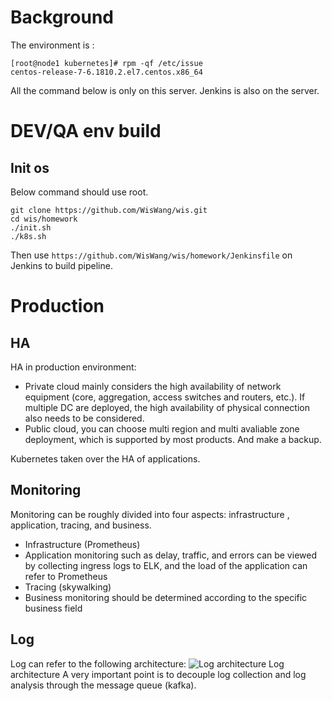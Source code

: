 # Background

The environment is :

```shell
[root@node1 kubernetes]# rpm -qf /etc/issue
centos-release-7-6.1810.2.el7.centos.x86_64
```

All the command below is only on this server. Jenkins is also on the server.

# DEV/QA env build

## Init os

Below command should use root.

```shell
git clone https://github.com/WisWang/wis.git
cd wis/homework
./init.sh
./k8s.sh
```

Then use `https://github.com/WisWang/wis/homework/Jenkinsfile` on Jenkins to build pipeline.

# Production

## HA

HA in production environment:

- Private cloud mainly considers the high availability of network equipment (core, aggregation, access switches and routers, etc.). If multiple DC are deployed, the high availability of physical connection also needs to be considered.
- Public cloud, you can choose multi region and multi avaliable zone deployment, which is supported by most products. And make a backup.

Kubernetes taken over the HA of applications.

## Monitoring

Monitoring can be roughly divided into four aspects: infrastructure , application, tracing, and business.

- Infrastructure (Prometheus)
- Application monitoring such as delay, traffic, and errors can be viewed by collecting ingress logs to ELK, and the load of the application can refer to Prometheus
- Tracing (skywalking)
- Business monitoring should be determined according to the specific business field

## Log

Log can refer to the following architecture:
![Log architecture](https://img2018.cnblogs.com/blog/635909/201810/635909-20181030215156631-2078677630.jpg "log")
Log architecture A very important point is to decouple log collection and log analysis through the message queue (kafka).
